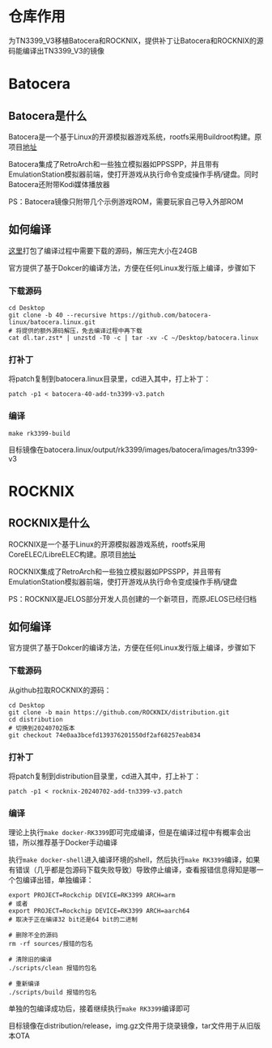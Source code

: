 # 仓库作用

为TN3399_V3移植Batocera和ROCKNIX，提供补丁让Batocera和ROCKNIX的源码能编译出TN3399_V3的镜像

# Batocera

## Batocera是什么

Batocera是一个基于Linux的开源模拟器游戏系统，rootfs采用Buildroot构建。原项目[地址](https://github.com/batocera-linux/batocera.linux)

Batocera集成了RetroArch和一些独立模拟器如PPSSPP，并且带有EmulationStation模拟器前端，使打开游戏从执行命令变成操作手柄/键盘。同时Batocera还附带Kodi媒体播放器

PS：Batocera镜像只附带几个示例游戏ROM，需要玩家自己导入外部ROM

## 如何编译

[这里](https://pan.baidu.com/s/1vD1iyD0hk2TpH0c3WGPV-w?pwd=elp1)打包了编译过程中需要下载的源码，解压完大小在24GB

官方提供了基于Dokcer的编译方法，方便在任何Linux发行版上编译，步骤如下

### 下载源码
  
```
cd Desktop
git clone -b 40 --recursive https://github.com/batocera-linux/batocera.linux.git
# 将提供的额外源码解压，免去编译过程中再下载
cat dl.tar.zst* | unzstd -T0 -c | tar -xv -C ~/Desktop/batocera.linux
```

### 打补丁

将patch复制到batocera.linux目录里，cd进入其中，打上补丁：

```
patch -p1 < batocera-40-add-tn3399-v3.patch
```

### 编译
  
```
make rk3399-build
```

目标镜像在batocera.linux/output/rk3399/images/batocera/images/tn3399-v3

# ROCKNIX

## ROCKNIX是什么

ROCKNIX是一个基于Linux的开源模拟器游戏系统，rootfs采用CoreELEC/LibreELEC构建。原项目[地址](https://github.com/ROCKNIX/distribution)

ROCKNIX集成了RetroArch和一些独立模拟器如PPSSPP，并且带有EmulationStation模拟器前端，使打开游戏从执行命令变成操作手柄/键盘

PS：ROCKNIX是JELOS部分开发人员创建的一个新项目，而原JELOS已经归档

## 如何编译

官方提供了基于Dokcer的编译方法，方便在任何Linux发行版上编译，步骤如下

### 下载源码

从github拉取ROCKNIX的源码：

```
cd Desktop
git clone -b main https://github.com/ROCKNIX/distribution.git
cd distribution
# 切换到20240702版本
git checkout 74e0aa3bcefd139376201550df2af68257eab834
```

### 打补丁

将patch复制到distribution目录里，cd进入其中，打上补丁：

```
patch -p1 < rocknix-20240702-add-tn3399-v3.patch
```

### 编译

理论上执行`make docker-RK3399`即可完成编译，但是在编译过程中有概率会出错，所以推荐基于Docker手动编译

执行`make docker-shell`进入编译环境的shell，然后执行`make RK3399`编译，如果有错误（几乎都是包源码下载失败导致）导致停止编译，查看报错信息得知是哪一个包编译出错，单独编译：

```
export PROJECT=Rockchip DEVICE=RK3399 ARCH=arm
# 或者
export PROJECT=Rockchip DEVICE=RK3399 ARCH=aarch64
# 取决于正在编译32 bit还是64 bit的二进制

# 删除不全的源码
rm -rf sources/报错的包名

# 清除旧的编译
./scripts/clean 报错的包名

# 重新编译
./scripts/build 报错的包名
```

单独的包编译成功后，接着继续执行`make RK3399`编译即可

目标镜像在distribution/release，img.gz文件用于烧录镜像，tar文件用于从旧版本OTA
